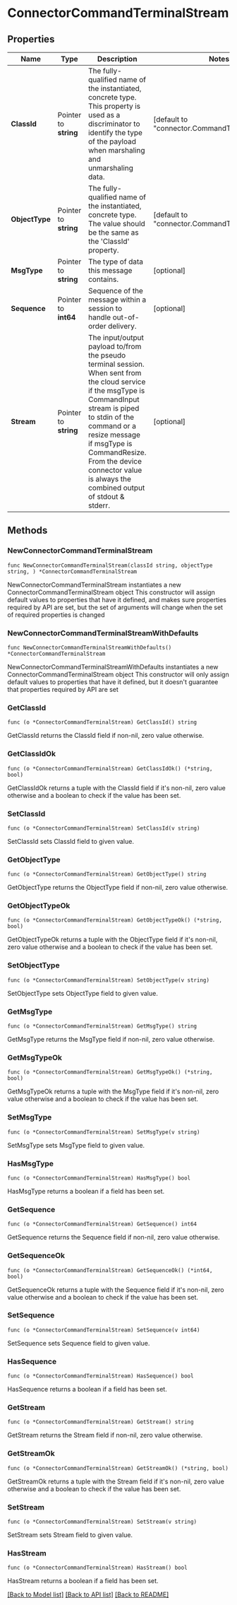 # ConnectorCommandTerminalStream

## Properties

Name | Type | Description | Notes
------------ | ------------- | ------------- | -------------
**ClassId** | Pointer to **string** | The fully-qualified name of the instantiated, concrete type. This property is used as a discriminator to identify the type of the payload when marshaling and unmarshaling data. | [default to "connector.CommandTerminalStream"]
**ObjectType** | Pointer to **string** | The fully-qualified name of the instantiated, concrete type. The value should be the same as the &#39;ClassId&#39; property. | [default to "connector.CommandTerminalStream"]
**MsgType** | Pointer to **string** | The type of data this message contains. | [optional] 
**Sequence** | Pointer to **int64** | Sequence of the message within a session to handle out-of-order delivery. | [optional] 
**Stream** | Pointer to **string** | The input/output payload to/from the pseudo terminal session. When sent from the cloud service if the msgType is CommandInput stream is piped to stdin of the command or a resize message if msgType is CommandResize. From the device connector value is always the combined output of stdout &amp; stderr. | [optional] 

## Methods

### NewConnectorCommandTerminalStream

`func NewConnectorCommandTerminalStream(classId string, objectType string, ) *ConnectorCommandTerminalStream`

NewConnectorCommandTerminalStream instantiates a new ConnectorCommandTerminalStream object
This constructor will assign default values to properties that have it defined,
and makes sure properties required by API are set, but the set of arguments
will change when the set of required properties is changed

### NewConnectorCommandTerminalStreamWithDefaults

`func NewConnectorCommandTerminalStreamWithDefaults() *ConnectorCommandTerminalStream`

NewConnectorCommandTerminalStreamWithDefaults instantiates a new ConnectorCommandTerminalStream object
This constructor will only assign default values to properties that have it defined,
but it doesn't guarantee that properties required by API are set

### GetClassId

`func (o *ConnectorCommandTerminalStream) GetClassId() string`

GetClassId returns the ClassId field if non-nil, zero value otherwise.

### GetClassIdOk

`func (o *ConnectorCommandTerminalStream) GetClassIdOk() (*string, bool)`

GetClassIdOk returns a tuple with the ClassId field if it's non-nil, zero value otherwise
and a boolean to check if the value has been set.

### SetClassId

`func (o *ConnectorCommandTerminalStream) SetClassId(v string)`

SetClassId sets ClassId field to given value.


### GetObjectType

`func (o *ConnectorCommandTerminalStream) GetObjectType() string`

GetObjectType returns the ObjectType field if non-nil, zero value otherwise.

### GetObjectTypeOk

`func (o *ConnectorCommandTerminalStream) GetObjectTypeOk() (*string, bool)`

GetObjectTypeOk returns a tuple with the ObjectType field if it's non-nil, zero value otherwise
and a boolean to check if the value has been set.

### SetObjectType

`func (o *ConnectorCommandTerminalStream) SetObjectType(v string)`

SetObjectType sets ObjectType field to given value.


### GetMsgType

`func (o *ConnectorCommandTerminalStream) GetMsgType() string`

GetMsgType returns the MsgType field if non-nil, zero value otherwise.

### GetMsgTypeOk

`func (o *ConnectorCommandTerminalStream) GetMsgTypeOk() (*string, bool)`

GetMsgTypeOk returns a tuple with the MsgType field if it's non-nil, zero value otherwise
and a boolean to check if the value has been set.

### SetMsgType

`func (o *ConnectorCommandTerminalStream) SetMsgType(v string)`

SetMsgType sets MsgType field to given value.

### HasMsgType

`func (o *ConnectorCommandTerminalStream) HasMsgType() bool`

HasMsgType returns a boolean if a field has been set.

### GetSequence

`func (o *ConnectorCommandTerminalStream) GetSequence() int64`

GetSequence returns the Sequence field if non-nil, zero value otherwise.

### GetSequenceOk

`func (o *ConnectorCommandTerminalStream) GetSequenceOk() (*int64, bool)`

GetSequenceOk returns a tuple with the Sequence field if it's non-nil, zero value otherwise
and a boolean to check if the value has been set.

### SetSequence

`func (o *ConnectorCommandTerminalStream) SetSequence(v int64)`

SetSequence sets Sequence field to given value.

### HasSequence

`func (o *ConnectorCommandTerminalStream) HasSequence() bool`

HasSequence returns a boolean if a field has been set.

### GetStream

`func (o *ConnectorCommandTerminalStream) GetStream() string`

GetStream returns the Stream field if non-nil, zero value otherwise.

### GetStreamOk

`func (o *ConnectorCommandTerminalStream) GetStreamOk() (*string, bool)`

GetStreamOk returns a tuple with the Stream field if it's non-nil, zero value otherwise
and a boolean to check if the value has been set.

### SetStream

`func (o *ConnectorCommandTerminalStream) SetStream(v string)`

SetStream sets Stream field to given value.

### HasStream

`func (o *ConnectorCommandTerminalStream) HasStream() bool`

HasStream returns a boolean if a field has been set.


[[Back to Model list]](../README.md#documentation-for-models) [[Back to API list]](../README.md#documentation-for-api-endpoints) [[Back to README]](../README.md)


